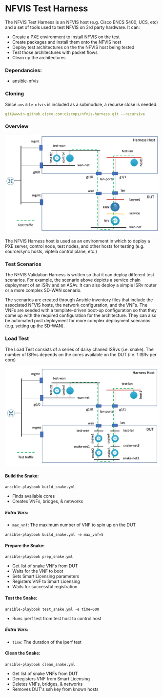 # NFVIS Test Harness

The NFVIS Test Harness is an NFVIS host (e.g. Cisco ENCS 5400, UCS, etc) and a set of tools used to test NFVIS on 3rd party hardware.  It can:

* Create a PXE environment to install NFVIS on the test
* Create packages and install them onto the NFVIS host
* Deploy test architectures on the the NFVIS host being tested
* Test those architectures with packet flows
* Clean up the architectures

### Dependancies:
* [ansible-nfvis](https://github.com/CiscoDevNet/ansible-nfvis)

### Cloning

Since `ansible-nfvis` is included as a submodule, a recurse close is needed:

```yaml
git@wwwin-github.cisco.com:ciscops/nfvis-harness.git --recursive
```

### Overview

![test_harness](isrv_asav_test.png)

The NFVIS Harness host is used as an environment in which to deploy a PXE server, control node, test nodes, and other
hosts for testing (e.g. source/sync hosts, viptela control plane, etc.)

### Test Scenarios

The NFVIS Validation Harness is written so that it can deploy different test scenarios.  For example, the scenario above
depicts a service chain deployment of an ISRv and an ASAv.  It can also deploy a simple ISRv router or a more complex SD-WAN
scenario.

The scenarios are created through Ansible inventory files that include the associated NFVIS hosts, the network configuration,
and the VNFs.  The VNFs are seeded with a template-driven boot-up configuration so that they come up with the required
configuration for the architecture.  They can also be automated post deployment for more complex deployment scenarios (e.g. setting up the SD-WAN).

### Load Test

The Load Test consists of a series of daisy chaned ISRvs (i.e. snake).  The number of ISRvs depends on the cores
available on the DUT (i.e. 1 ISRv per core)

![test_harness](snake_test.png)

#### Build the Snake:
`ansible-playbook build_snake.yml`

* Finds available cores
* Creates VNFs, bridges, & networks

##### Extra Vars:
* `max_vnf`: The maximum number of VNF to spin up on the DUT

`ansible-playbook build_snake.yml -e max_vnf=5`

#### Prepare the Snake:
`ansible-playbook prep_snake.yml`

* Get list of snake VNFs from DUT
* Waits for the VNF to boot
* Sets Smart Licensing parameters
* Registers VNF to Smart Licensing
* Waits for successful registration

#### Test the Snake:
`ansible-playbook test_snake.yml -e time=600`

* Runs iperf test from test host to control host

##### Extra Vars:
* `time`: The duration of the iperf test

#### Clean the Snake:
`ansible-playbook clean_snake.yml`

* Get list of snake VNFs from DUT
* Deregisters VNF from Smart Licensing
* Deletes VNFs, bridges, & networks
* Removes DUT's ssh key from known hosts